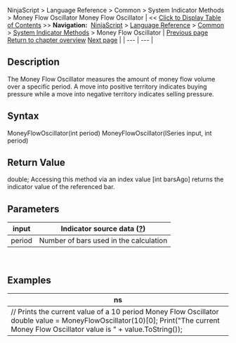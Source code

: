 ﻿
NinjaScript > Language Reference > Common > System Indicator Methods > Money Flow Oscillator
Money Flow Oscillator
| << [Click to Display Table of Contents](money_flow_oscillator.md) >> **Navigation:**     [NinjaScript](ninjascript.md) > [Language Reference](language_reference_wip.md) > [Common](common.md) > [System Indicator Methods](indicators.md) > Money Flow Oscillator | [Previous page](money_flow_index_mfi.md) [Return to chapter overview](indicators.md) [Next page](moving_average_-_double_expone.md) |
| --- | --- |
## Description
The Money Flow Oscillator measures the amount of money flow volume over a specific period. A move into positive territory indicates buying pressure while a move into negative territory indicates selling pressure.
 
## Syntax
MoneyFlowOscillator(int period)
MoneyFlowOscillator(ISeries<double> input, int period)
 
## Return Value
double; Accessing this method via an index value [int barsAgo] returns the indicator value of the referenced bar.
 
## Parameters
| input | Indicator source data ([?](valid_input_data_for_indicator.md)) |
| --- | --- |
| period | Number of bars used in the calculation |

 
## 
## Examples
| ns |
| --- |
| // Prints the current value of a 10 period Money Flow Oscillator double value = MoneyFlowOscillator(10)[0]; Print("The current Money Flow Oscillator value is " + value.ToString()); |
